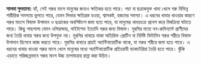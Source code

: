 <span class="inline"></span>

**সালমা সুলতানা:** হ্যাঁ, সেই গরুর মাংস মানুষের জন্যও ক্ষতিকর হতে পারে। পচা বা ছত্রাকযুক্ত খাদ্য খেলে গরু বিভিন্ন শারীরিক সমস্যায় ভুগতে পারে, যেমন লিভার ক্ষতিগ্রস্ত হওয়া, শ্বাসকষ্ট, হজমের সমস্যা। এ ধরনের খাবার খাওয়ার কারণে গরুর মাংসে বিষাক্ত উপাদান ও ছত্রাকের অবশিষ্টাংশ জমা হতে পারে, যা মানুষের খাদ্যচক্রে প্রবেশ করে বিষক্রিয়া ঘটাতে পারে। কিছু গাছপালা যেমন ওলিয়ান্ডার, নাইটশেড ইত্যাদি গরুর জন্য বিষাক্ত। মুরগির মতো নন-রুমিন্যান্ট প্রাণীদের জন্য তৈরি খাবার গরুর জন্য উপযুক্ত নয়। মুরগির খাবারে থাকা অতিরিক্ত প্রোটিন বা নির্দিষ্ট ভিটামিন গরুর শরীরে বিষাক্ত উপাদান হিসেবে কাজ করতে পারে। মুরগির খাবারে প্রায়ই অ্যান্টিবায়োটিক থাকে, যা গরুর শরীরে জমা হতে পারে। এ ধরনের খাবার খাওয়া গরুর মাংস খেলে মানুষের মধ্যে অ্যান্টিবায়োটিক প্রতিরোধী ব্যাকটেরিয়া তৈরি হতে পারে। ঝুঁকি এড়াতে পরিচ্ছন্নভাবে গরুর মাংস উচ্চ তাপমাত্রায় রান্না করা উচিত।
